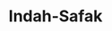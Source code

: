---
layout: '../demo/wedding-8.astro'
title: Indah-Safak
slug: undangan/indah-safak
desc: 'Tema 08'
countdown: "Jun 24, 2024 08:00:00"
img:
  url: '/assets/indah2.webp'
  alt: jejak bahagia

# Colors
bgfs: 'bg-orange-900/80'
bgsc: 'bg-orange-100'
bgth: 'bg-orange-100'

txfs: 'text-orange-700'
txsc: 'text-orange-700'
txth: 'text-orange-100'

bdr: 'border-orange-700'
from: 'from-orange-100'
before: 'before:bg-orange-100'

# Img header
cover: '/assets/indah2.webp'
imgsc: '/assets/indah10.webp'
bg: '/assets/indah2.webp'

# Dekor
dekorfs: '/assets/dekor30.webp'
dekorsc: '/assets/dekor9.webp'
dekorth: '/assets/dekor31.webp'
dekorfr: '/assets/dekor29.webp'
dekorfv: '/assets/dekor26.webp'

# Img kedua mempelai
pm1: '/assets/indah9.webp'
pm2: '/assets/indah8.webp'

# Img Our moment
imgstory1: '/assets/indah1.webp'
imgstory2: '/assets/indah7.webp'
imgstory3: '/assets/indah4.webp'
imgstory4: '/assets/indah2.webp'
imgstory5: '/assets/indah6.webp'
imgstory6: '/assets/indah5.webp'
add1: '/assets/img-30.webp'
add2: '/assets/img-4.webp'

# Data mempelai
male: "Safak"
fullmale: "Musafak"
female: "Indah"
fullfemale: "Indah Agustira, S.S"

childmale: "Putra kedua dari Pasangan"
childfemale: "Putri ketiga dari Pasangan"
parentmale: "Bapak Asrofi & Ibu Rumini"
parentfemale: "Bapak Dasimin & Ibu Jamilah"
instagrammale: "_safaak/"
instagramfemale: "indahagusthira_/"
citymale: "Jawa Tengah - Purworejo"
cityfemale: "Lampung - Lampung Barat"
music: "indah-safak"

# Name bank
logoml: '/assets/bri.png'
namebankml: "Indah Agustira"
numberbankml: "565601027298535"
logofml: '/assets/bri.png'
namebankfml: "Indah Agustira"
numberbankfml: "565601027298535"

# Waktu & tempat acara
datefs: Senin, 24 Juni 2024
datesc: Senin, 24 Juni 2024
dateth: Senin, 24 Juni 2024
timefs: "08:00 WIB - 10:00 WIB"
timesc: "10:00 WIB - 21:00 WIB"
locationfs: "Beringin Tengah, Ringin Jaya Kec. BNS"
locationsc: "Beringin Tengah, Ringin Jaya Kec. BNS"
addressfs: "Rumah Mempelai Wanita"
addresssc: "Rumah Mempelai Wanita"
mapsfs: "https://maps.app.goo.gl/TPFGy6iMrK4avsNr9"
mapssc: "https://maps.app.goo.gl/TPFGy6iMrK4avsNr9"
linkmaps: "https://www.google.com/maps/embed?pb=!1m17!1m12!1m3!1d3973.5841324686276!2d104.27230187498239!3d-5.170394994807005!2m3!1f0!2f0!3f0!3m2!1i1024!2i768!4f13.1!3m2!1m1!2zNcKwMTAnMTMuNCJTIDEwNMKwMTYnMjkuNiJF!5e0!3m2!1sen!2sid!4v1717683982019!5m2!1sen!2sid"
quote: "Takdir Allah yang mengikatkan cinta dua hati, pernikahan adalah perjalanan spiritual yang disatukan oleh rahmat-Nya."

---